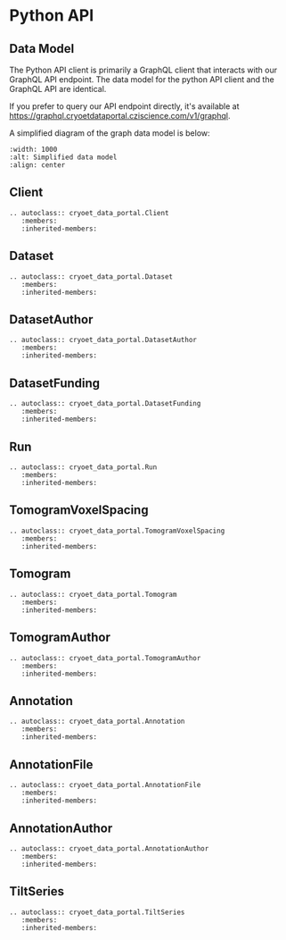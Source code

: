 # Python API


## Data Model

The Python API client is primarily a GraphQL client that interacts with our GraphQL API endpoint. The data model for the python API client and the GraphQL API are identical.

If you prefer to query our API endpoint directly, it's available at https://graphql.cryoetdataportal.cziscience.com/v1/graphql.

A simplified diagram of the graph data model is below:

```{image} _static/img/data_model.png
:width: 1000
:alt: Simplified data model
:align: center
```

## Client

```{eval-rst}
.. autoclass:: cryoet_data_portal.Client
   :members:
   :inherited-members:
```

## Dataset

```{eval-rst}
.. autoclass:: cryoet_data_portal.Dataset
   :members:
   :inherited-members:
```

## DatasetAuthor

```{eval-rst}
.. autoclass:: cryoet_data_portal.DatasetAuthor
   :members:
   :inherited-members:
```

## DatasetFunding

```{eval-rst}
.. autoclass:: cryoet_data_portal.DatasetFunding
   :members:
   :inherited-members:
```

## Run

```{eval-rst}
.. autoclass:: cryoet_data_portal.Run
   :members:
   :inherited-members:
```

## TomogramVoxelSpacing

```{eval-rst}
.. autoclass:: cryoet_data_portal.TomogramVoxelSpacing
   :members:
   :inherited-members:
```

## Tomogram

```{eval-rst}
.. autoclass:: cryoet_data_portal.Tomogram
   :members:
   :inherited-members:
```

## TomogramAuthor

```{eval-rst}
.. autoclass:: cryoet_data_portal.TomogramAuthor
   :members:
   :inherited-members:
```

## Annotation

```{eval-rst}
.. autoclass:: cryoet_data_portal.Annotation
   :members:
   :inherited-members:
```

## AnnotationFile

```{eval-rst}
.. autoclass:: cryoet_data_portal.AnnotationFile
   :members:
   :inherited-members:
```

## AnnotationAuthor

```{eval-rst}
.. autoclass:: cryoet_data_portal.AnnotationAuthor
   :members:
   :inherited-members:
```

## TiltSeries

```{eval-rst}
.. autoclass:: cryoet_data_portal.TiltSeries
   :members:
   :inherited-members:
```
